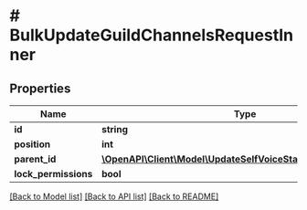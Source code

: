 # # BulkUpdateGuildChannelsRequestInner

## Properties

Name | Type | Description | Notes
------------ | ------------- | ------------- | -------------
**id** | **string** |  | [optional]
**position** | **int** |  | [optional]
**parent_id** | [**\OpenAPI\Client\Model\UpdateSelfVoiceStateRequestChannelId**](UpdateSelfVoiceStateRequestChannelId.md) |  | [optional]
**lock_permissions** | **bool** |  | [optional]

[[Back to Model list]](../../README.md#models) [[Back to API list]](../../README.md#endpoints) [[Back to README]](../../README.md)
